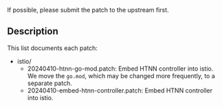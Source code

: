 If possible, please submit the patch to the upstream first.

## Description

This list documents each patch:

* istio/
    * 20240410-htnn-go-mod.patch: Embed HTNN controller into istio. We move the `go.mod`, which may be changed more frequently, to a separate patch.
    * 20240410-embed-htnn-controller.patch: Embed HTNN controller into istio.
